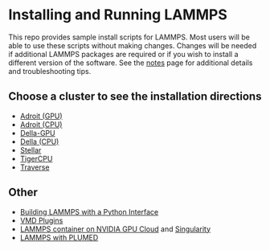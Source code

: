 # Installing and Running LAMMPS

This repo provides sample install scripts for LAMMPS. Most users will be able to use these scripts without making changes. Changes will be needed if additional LAMMPS packages are required or if you wish to install a different version of the software. See the [notes](ins/misc/notes.md) page for additional details and troubleshooting tips.

## Choose a cluster to see the installation directions

* [Adroit (GPU)](ins/adroit/scripts.md#adroit-gpu)
* [Adroit (CPU)](ins/adroit/scripts.md#adroit-cpu)
* [Della-GPU](ins/della/scripts.md#della-gpu)
* [Della (CPU)](ins/della/scripts.md#della-cpu)
* [Stellar](ins/stellar/scripts.md)
* [TigerCPU](ins/tigercpu/scripts.md)
* [Traverse](ins/traverse/scripts.md)

## Other
* [Building LAMMPS with a Python Interface](ins/misc/python_interface.md)
* [VMD Plugins](ins/misc/vmd.md)
* [LAMMPS container on NVIDIA GPU Cloud](https://ngc.nvidia.com/catalog/containers/hpc:lammps) and [Singularity](https://researchcomputing.princeton.edu/support/knowledge-base/singularity)
* [LAMMPS with PLUMED](ins/della/lammps_della_plumed.sh)
